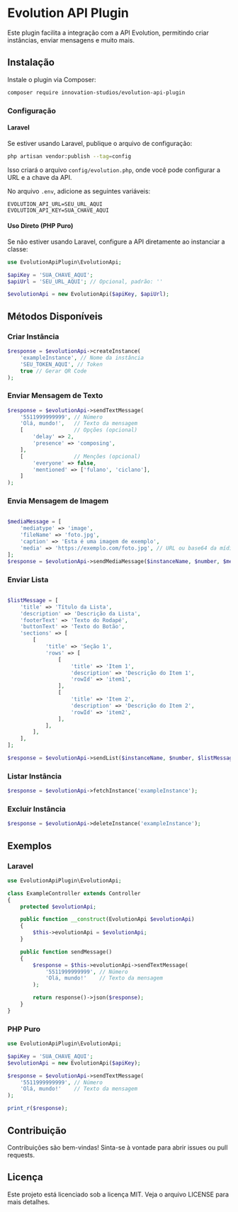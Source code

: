 # Evolution API Plugin

Este plugin facilita a integração com a API Evolution, permitindo criar instâncias, enviar mensagens e muito mais.

## Instalação

Instale o plugin via Composer:

```bash
composer require innovation-studios/evolution-api-plugin
```

### Configuração

#### Laravel

Se estiver usando Laravel, publique o arquivo de configuração:

```bash
php artisan vendor:publish --tag=config
```

Isso criará o arquivo `config/evolution.php`, onde você pode configurar a URL e a chave da API.

No arquivo `.env`, adicione as seguintes variáveis:

```env
EVOLUTION_API_URL=SEU_URL_AQUI
EVOLUTION_API_KEY=SUA_CHAVE_AQUI
```

#### Uso Direto (PHP Puro)

Se não estiver usando Laravel, configure a API diretamente ao instanciar a classe:

```php
use EvolutionApiPlugin\EvolutionApi;

$apiKey = 'SUA_CHAVE_AQUI';
$apiUrl = 'SEU_URL_AQUI'; // Opcional, padrão: ''

$evolutionApi = new EvolutionApi($apiKey, $apiUrl);
```

## Métodos Disponíveis

### Criar Instância

```php
$response = $evolutionApi->createInstance(
    'exampleInstance', // Nome da instância
    'SEU_TOKEN_AQUI', // Token
    true // Gerar QR Code
);
```

### Enviar Mensagem de Texto

```php
$response = $evolutionApi->sendTextMessage(
    '5511999999999', // Número
    'Olá, mundo!',   // Texto da mensagem
    [                // Opções (opcional)
        'delay' => 2,
        'presence' => 'composing',
    ],
    [                // Menções (opcional)
        'everyone' => false,
        'mentioned' => ['fulano', 'ciclano'],
    ]
);
```

### Envia Mensagem de Imagem
```php

$mediaMessage = [
    'mediatype' => 'image',
    'fileName' => 'foto.jpg',
    'caption' => 'Esta é uma imagem de exemplo',
    'media' => 'https://exemplo.com/foto.jpg', // URL ou base64 da mídia
];
$response = $evolutionApi->sendMediaMessage($instanceName, $number, $mediaMessage);
```

### Enviar Lista
```php

$listMessage = [
    'title' => 'Título da Lista',
    'description' => 'Descrição da Lista',
    'footerText' => 'Texto do Rodapé',
    'buttonText' => 'Texto do Botão',
    'sections' => [
        [
            'title' => 'Seção 1',
            'rows' => [
                [
                    'title' => 'Item 1',
                    'description' => 'Descrição do Item 1',
                    'rowId' => 'item1',
                ],
                [
                    'title' => 'Item 2',
                    'description' => 'Descrição do Item 2',
                    'rowId' => 'item2',
                ],
            ],
        ],
    ],
];

$response = $evolutionApi->sendList($instanceName, $number, $listMessage);
```

### Listar Instância

```php
$response = $evolutionApi->fetchInstance('exampleInstance');
```

### Excluir Instância

```php
$response = $evolutionApi->deleteInstance('exampleInstance');
```

## Exemplos

### Laravel

```php
use EvolutionApiPlugin\EvolutionApi;

class ExampleController extends Controller
{
    protected $evolutionApi;

    public function __construct(EvolutionApi $evolutionApi)
    {
        $this->evolutionApi = $evolutionApi;
    }

    public function sendMessage()
    {
        $response = $this->evolutionApi->sendTextMessage(
            '5511999999999', // Número
            'Olá, mundo!'    // Texto da mensagem
        );

        return response()->json($response);
    }
}
```

### PHP Puro

```php
use EvolutionApiPlugin\EvolutionApi;

$apiKey = 'SUA_CHAVE_AQUI';
$evolutionApi = new EvolutionApi($apiKey);

$response = $evolutionApi->sendTextMessage(
    '5511999999999', // Número
    'Olá, mundo!'    // Texto da mensagem
);

print_r($response);
```

## Contribuição

Contribuições são bem-vindas! Sinta-se à vontade para abrir issues ou pull requests.

## Licença

Este projeto está licenciado sob a licença MIT. Veja o arquivo LICENSE para mais detalhes.
